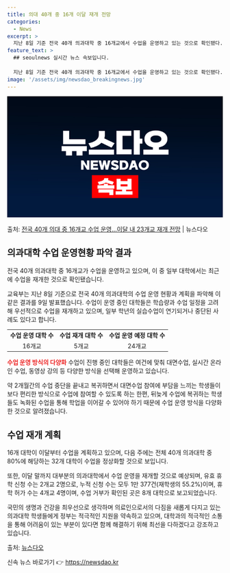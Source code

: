 ```yaml
---
title: 의대 40개 중 16개 이달 재개 전망
categories:
  - News
excerpt: >
  지난 8일 기준 전국 40개 의과대학 중 16개교에서 수업을 운영하고 있는 것으로 확인됐다. 이 중 가천대,…
feature_text: >
  ## seoulnews 실시간 뉴스 속보입니다.

  지난 8일 기준 전국 40개 의과대학 중 16개교에서 수업을 운영하고 있는 것으로 확인됐다. 이 중 가천대,…
image: '/assets/img/newsdao_breakingnews.jpg'
---
```


![뉴스다오 속보](/assets/img/newsdao_breakingnews.jpg)

<p>출처: <a href="https://newsdao.kr/3557" rel="dofollow">전국 40개 의대 중 16개교 수업 운영…이달 내 23개교 재개 전망</a> | 뉴스다오</p>

<h2 data-ke-size="size26">의과대학 수업 운영현황 파악 결과</h2>
전국 40개 의과대학 중 16개교가 수업을 운영하고 있으며, 이 중 일부 대학에서는 최근에 수업을 재개한 것으로 확인됐습니다.

<p data-ke-size="size16">교육부는 지난 8일 기준으로 전국 40개 의과대학의 수업 운영 현황과 계획을 파악해 이 같은 결과를 9일 발표했습니다. 수업이 운영 중인 대학들은 학습량과 수업 일정을 고려해 우선적으로 수업을 재개하고 있으며, 일부 학년의 실습수업이 연기되거나 중단된 사례도 있다고 합니다.</p>

<table>
    <tr>
        <td style="text-align: center; height: 17px;"><b>수업 운영 대학 수</b></td>
        <td style="text-align: center; height: 17px;"><b>수업 재개 대학 수</b></td>
        <td style="text-align: center; height: 17px;"><b>수업 운영 예정 대학 수</b></td>
    </tr>
    <tr>
        <td style="text-align: center; height: 17px;">16개교</td>
        <td style="text-align: center; height: 17px;">5개교</td>
        <td style="text-align: center; height: 17px;">24개교</td>
    </tr>
</table>

<b><span style="color: #ee2323;">수업 운영 방식의 다양화</span></b>
수업이 진행 중인 대학들은 여건에 맞춰 대면수업, 실시간 온라인 수업, 동영상 강의 등 다양한 방식을 선택해 운영하고 있습니다.

<p data-ke-size="size16">약 2개월간의 수업 중단을 끝내고 복귀하면서 대면수업 참여에 부담을 느끼는 학생들이 보다 편리한 방식으로 수업에 참여할 수 있도록 하는 한편, 뒤늦게 수업에 복귀하는 학생들도 녹화된 수업을 통해 학업을 이어갈 수 있어야 하기 때문에 수업 운영 방식을 다양화한 것으로 알려졌습니다.</p>

<h2 data-ke-size="size26">수업 재개 계획</h2>
16개 대학이 이달부터 수업을 계획하고 있으며, 다음 주에는 전체 40개 의과대학 중 80%에 해당하는 32개 대학이 수업을 정상화할 것으로 보입니다.

<p data-ke-size="size16">또한, 이달 말까지 대부분의 의과대학에서 수업 운영을 재개할 것으로 예상되며, 유효 휴학 신청 수는 2개교 2명으로, 누적 신청 수는 모두 1만 377건(재학생의 55.2%)이며, 휴학 허가 수는 4개교 4명이며, 수업 거부가 확인된 곳은 8개 대학으로 보고되었습니다.</p>

<p data-ke-size="size16">국민의 생명과 건강을 최우선으로 생각하며 의료인으로서의 다짐을 새롭게 다지고 있는 의과대학 학생들에게 정부는 적극적인 지원을 약속하고 있으며, 대학과의 적극적인 소통을 통해 어려움이 있는 부분이 있다면 함께 해결하기 위해 최선을 다하겠다고 강조하고 있습니다.</p>

출처: <a href="https://newsdao.kr/3557">뉴스다오</a> 

신속 뉴스 바로가기 👉 <a href="https://newsdao.kr" rel="dofollow">https://newsdao.kr</a>


